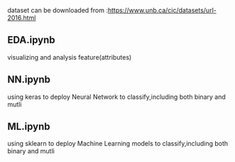 dataset can be downloaded from :https://www.unb.ca/cic/datasets/url-2016.html
## EDA.ipynb
visualizing and analysis feature(attributes)
## NN.ipynb
using keras to deploy Neural Network to classify,including both binary and mutli
## ML.ipynb
using sklearn to deploy Machine Learning models to classify,including both binary and mutli
